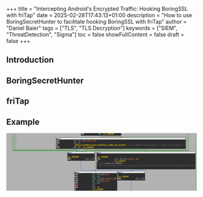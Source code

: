 +++
title = "Intercepting Android\'s Encrypted Traffic: Hooking BoringSSL with friTap"
date = 2025-02-28T17:43:13+01:00
description = "How to use BoringSecretHunter to facilitate hooking BoringSSL with friTap"
author = "Daniel Baier"
tags = ["TLS", "TLS Decryption"]
keywords = ["SIEM", "ThreatDetection", "Sigma"]
toc = false
showFullContent = false
draft = false
+++

## Introduction

## BoringSecretHunter

## friTap

## Example




![Invocation of the keylog callback](./images/invocation_of_keylog_callback.png "IDA Pro Screenshot")